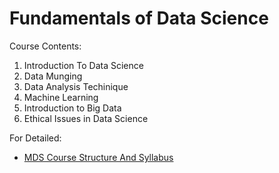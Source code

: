 # Fundamentals of Data Science

Course Contents:
1. Introduction To Data Science
2. Data Munging
3. Data Analysis Techinique
4. Machine Learning
5. Introduction to Big Data
6. Ethical Issues in Data Science

For Detailed:  
- [MDS Course Structure And Syllabus](First_Sem/MDS-Course-Structure%20and%20Syllabus.pdf)
